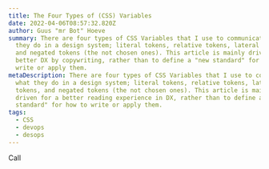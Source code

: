 ```yaml
---
title: The Four Types of (CSS) Variables
date: 2022-04-06T08:57:32.820Z
author: Guus "mr Bot" Hoeve
summary: There are four types of CSS Variables that I use to communicate what
  they do in a design system; literal tokens, relative tokens, lateral tokens,
  and negated tokens (the not chosen ones). This article is mainly driven for a
  better DX by copywriting, rather than to define a "new standard" for how to
  write or apply them.
metaDescription: There are four types of CSS Variables that I use to communicate
  what they do in a design system; literal tokens, relative tokens, lateral
  tokens, and negated tokens (the not chosen ones). This article is mainly
  driven for a better reading experience in DX, rather than to define a "new
  standard" for how to write or apply them.
tags:
  - CSS
  - devops
  - desops
---
```

Call